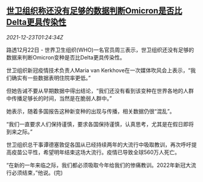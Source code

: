 <!--1640223063000-->
[世卫组织称还没有足够的数据判断Omicron是否比Delta更具传染性](https://cn.reuters.com/article/who-comments-omicron-1222-wedn-idCNKBS2J202V)
------

<div><i>2021-12-23T01:24:34Z</i></div><p>路透12月22日 - 世界卫生组织(WHO)一名官员周三表示，世卫组织还没有足够的数据来判断Omicron变种是否比Delta更具传染性。</p><p>世卫组织新冠疫情技术负责人Maria van Kerkhove在一次媒体吹风会上表示，“我们确实有一些数据表明住院率更低。”</p><p>但她告诫不要从早期数据中得出结论，“我们还没有看到该变种在世界各地的人群中传播足够长的时间，当然是在脆弱人群中。”</p><p>她表示，随着多国报告这种新变种的出现与传播，相关数据仍很“混乱”。</p><p>“我们一直要求人们保持谨慎，要求各国保持谨慎，认真思考，尤其是在假日即将到来之际。”</p><p>世卫组织总干事谭德塞敦促各国从已经持续两年的大流行中吸取教训，再次呼吁提高疫苗公平性，希望明年结束这场大流行。疫情已导致全球560万人死亡。</p><p>“在新的一年来临之际，我们都必须吸取今年给我们的惨痛教训。2022年新冠大流行必须结束，”他说。(完)</p>
